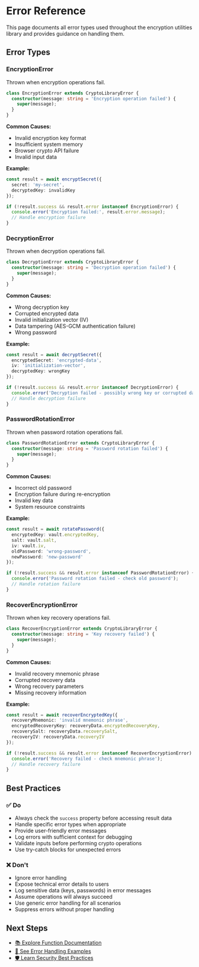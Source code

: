 # Error Reference

This page documents all error types used throughout the encryption utilities library and provides guidance on handling them.


## Error Types

### EncryptionError

Thrown when encryption operations fail.

```typescript
class EncryptionError extends CryptoLibraryError {
  constructor(message: string = 'Encryption operation failed') {
    super(message);
  }
}
```

**Common Causes:**
- Invalid encryption key format
- Insufficient system memory
- Browser crypto API failure
- Invalid input data

**Example:**
```typescript
const result = await encryptSecret({
  secret: 'my-secret',
  decryptedKey: invalidKey
});

if (!result.success && result.error instanceof EncryptionError) {
  console.error('Encryption failed:', result.error.message);
  // Handle encryption failure
}
```

### DecryptionError

Thrown when decryption operations fail.

```typescript
class DecryptionError extends CryptoLibraryError {
  constructor(message: string = 'Decryption operation failed') {
    super(message);
  }
}
```

**Common Causes:**
- Wrong decryption key
- Corrupted encrypted data
- Invalid initialization vector (IV)
- Data tampering (AES-GCM authentication failure)
- Wrong password

**Example:**
```typescript
const result = await decryptSecret({
  encryptedSecret: 'encrypted-data',
  iv: 'initialization-vector',
  decryptedKey: wrongKey
});

if (!result.success && result.error instanceof DecryptionError) {
  console.error('Decryption failed - possibly wrong key or corrupted data');
  // Handle decryption failure
}
```

### PasswordRotationError

Thrown when password rotation operations fail.

```typescript
class PasswordRotationError extends CryptoLibraryError {
  constructor(message: string = 'Password rotation failed') {
    super(message);
  }
}
```

**Common Causes:**
- Incorrect old password
- Encryption failure during re-encryption
- Invalid key data
- System resource constraints

**Example:**
```typescript
const result = await rotatePassword({
  encryptedKey: vault.encryptedKey,
  salt: vault.salt,
  iv: vault.iv,
  oldPassword: 'wrong-password',
  newPassword: 'new-password'
});

if (!result.success && result.error instanceof PasswordRotationError) {
  console.error('Password rotation failed - check old password');
  // Handle rotation failure
}
```

### RecoverEncryptionError

Thrown when key recovery operations fail.

```typescript
class RecoverEncryptionError extends CryptoLibraryError {
  constructor(message: string = 'Key recovery failed') {
    super(message);
  }
}
```

**Common Causes:**
- Invalid recovery mnemonic phrase
- Corrupted recovery data
- Wrong recovery parameters
- Missing recovery information

**Example:**
```typescript
const result = await recoverEncryptedKey({
  recoveryMnemonic: 'invalid mnemonic phrase',
  encryptedRecoveryKey: recoveryData.encryptedRecoveryKey,
  recoverySalt: recoveryData.recoverySalt,
  recoveryIV: recoveryData.recoveryIV
});

if (!result.success && result.error instanceof RecoverEncryptionError) {
  console.error('Recovery failed - check mnemonic phrase');
  // Handle recovery failure
}
```


## Best Practices

### ✅ Do

- Always check the `success` property before accessing result data
- Handle specific error types when appropriate
- Provide user-friendly error messages
- Log errors with sufficient context for debugging
- Validate inputs before performing crypto operations
- Use try-catch blocks for unexpected errors

### ❌ Don't

- Ignore error handling
- Expose technical error details to users
- Log sensitive data (keys, passwords) in error messages
- Assume operations will always succeed
- Use generic error handling for all scenarios
- Suppress errors without proper handling

## Next Steps

- [📚 Explore Function Documentation](/functions/)
- [🔧 See Error Handling Examples](/examples.md)
- [🛡️ Learn Security Best Practices](/reference/security.md)